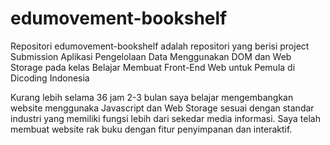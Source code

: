 # edumovement-bookshelf
Repositori edumovement-bookshelf adalah repositori yang berisi project Submission Aplikasi Pengelolaan Data Menggunakan DOM dan Web Storage pada  kelas Belajar Membuat Front-End Web untuk Pemula di Dicoding Indonesia

Kurang lebih selama 36 jam 2-3 bulan saya belajar mengembangkan website menggunaka Javascript dan Web Storage sesuai dengan standar industri yang memiliki fungsi lebih dari sekedar media informasi. Saya telah membuat website rak buku dengan fitur penyimpanan dan interaktif.
